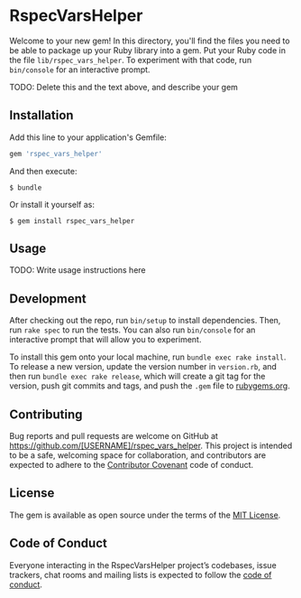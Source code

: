 # RspecVarsHelper

Welcome to your new gem! In this directory, you'll find the files you need to be able to package up your Ruby library into a gem. Put your Ruby code in the file `lib/rspec_vars_helper`. To experiment with that code, run `bin/console` for an interactive prompt.

TODO: Delete this and the text above, and describe your gem

## Installation

Add this line to your application's Gemfile:

```ruby
gem 'rspec_vars_helper'
```

And then execute:

    $ bundle

Or install it yourself as:

    $ gem install rspec_vars_helper

## Usage

TODO: Write usage instructions here

## Development

After checking out the repo, run `bin/setup` to install dependencies. Then, run `rake spec` to run the tests. You can also run `bin/console` for an interactive prompt that will allow you to experiment.

To install this gem onto your local machine, run `bundle exec rake install`. To release a new version, update the version number in `version.rb`, and then run `bundle exec rake release`, which will create a git tag for the version, push git commits and tags, and push the `.gem` file to [rubygems.org](https://rubygems.org).

## Contributing

Bug reports and pull requests are welcome on GitHub at https://github.com/[USERNAME]/rspec_vars_helper. This project is intended to be a safe, welcoming space for collaboration, and contributors are expected to adhere to the [Contributor Covenant](http://contributor-covenant.org) code of conduct.

## License

The gem is available as open source under the terms of the [MIT License](https://opensource.org/licenses/MIT).

## Code of Conduct

Everyone interacting in the RspecVarsHelper project’s codebases, issue trackers, chat rooms and mailing lists is expected to follow the [code of conduct](https://github.com/[USERNAME]/rspec_vars_helper/blob/master/CODE_OF_CONDUCT.md).
